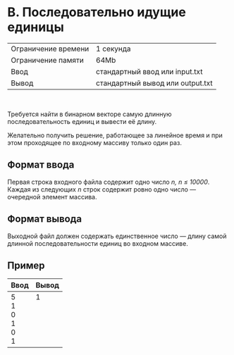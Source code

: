 # B. Последовательно идущие единицы

<table>
  <tr>
    <td>Ограничение времени</td>
    <td>1 секунда</td>
  </tr>
  <tr>
    <td>Ограничение памяти</td>
    <td>64Mb</td>
  </tr>
  <tr>
    <td>Ввод</td>
    <td>стандартный ввод или input.txt</td>
  </tr>
  <tr>
    <td>Вывод</td>
    <td>стандартный вывод или output.txt</td>
  </tr>
</table>

<br>

Требуется найти в бинарном векторе самую длинную последовательность единиц и вывести её длину.

Желательно получить решение, работающее за линейное время и при этом проходящее по входному массиву только один раз.

## Формат ввода

Первая строка входного файла содержит одно число _n, n ≤ 10000_. Каждая из следующих _n_ строк содержит ровно одно число — очередной элемент массива.

## Формат вывода

Выходной файл должен содержать единственное число — длину самой длинной последовательности единиц во входном массиве.

## Пример

| Ввод                             | Вывод                         |
|----------------------------------|-------------------------------|
| 5<br>1<br>0<br>1<br>0<br>1       | 1<br><br><br><br><br><br>     |

